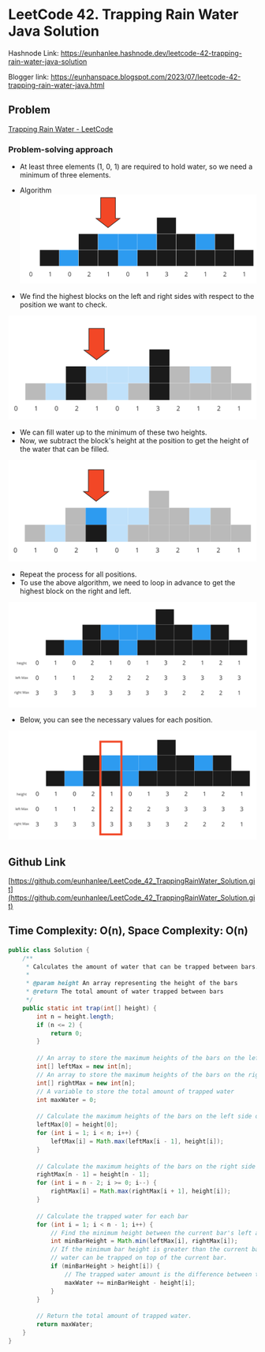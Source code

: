 # LeetCode 42. Trapping Rain Water Java Solution

Hashnode Link: https://eunhanlee.hashnode.dev/leetcode-42-trapping-rain-water-java-solution

Blogger link: https://eunhanspace.blogspot.com/2023/07/leetcode-42-trapping-rain-water-java.html

## Problem

[Trapping Rain Water - LeetCode](https://leetcode.com/problems/trapping-rain-water/?envType=featured-list&envId=top-interview-questions)

### Problem-solving approach

- At least three elements (1, 0, 1) are required to hold water, so we need a minimum of three elements.
- Algorithm
![00](https://github.com/eunhanlee/LeetCode_771_JewelsandStones_Solution/blob/master/photo/00.png)

- We find the highest blocks on the left and right sides with respect to the position we want to check.

![01](https://github.com/eunhanlee/LeetCode_771_JewelsandStones_Solution/blob/master/photo/01.png)

- We can fill water up to the minimum of these two heights.
- Now, we subtract the block's height at the position to get the height of the water that can be filled.

![02](https://github.com/eunhanlee/LeetCode_771_JewelsandStones_Solution/blob/master/photo/02.png)

- Repeat the process for all positions.
- To use the above algorithm, we need to loop in advance to get the highest block on the right and left.

![03](https://github.com/eunhanlee/LeetCode_771_JewelsandStones_Solution/blob/master/photo/03.png)

- Below, you can see the necessary values for each position.

![04](https://github.com/eunhanlee/LeetCode_771_JewelsandStones_Solution/blob/master/photo/04.png)

## Github Link

[https://github.com/eunhanlee/LeetCode_42_TrappingRainWater_Solution.git](https://github.com/eunhanlee/LeetCode_42_TrappingRainWater_Solution.git)

## Time Complexity: O(n), Space Complexity: O(n)

```java
public class Solution {
    /**
     * Calculates the amount of water that can be trapped between bars.
     *
     * @param height An array representing the height of the bars
     * @return The total amount of water trapped between bars
     */
    public static int trap(int[] height) {
        int n = height.length;
        if (n <= 2) {
            return 0;
        }

        // An array to store the maximum heights of the bars on the left side of each index
        int[] leftMax = new int[n];
        // An array to store the maximum heights of the bars on the right side of each index
        int[] rightMax = new int[n];
        // A variable to store the total amount of trapped water
        int maxWater = 0;

        // Calculate the maximum heights of the bars on the left side of each index
        leftMax[0] = height[0];
        for (int i = 1; i < n; i++) {
            leftMax[i] = Math.max(leftMax[i - 1], height[i]);
        }

        // Calculate the maximum heights of the bars on the right side of each index
        rightMax[n - 1] = height[n - 1];
        for (int i = n - 2; i >= 0; i--) {
            rightMax[i] = Math.max(rightMax[i + 1], height[i]);
        }

        // Calculate the trapped water for each bar
        for (int i = 1; i < n - 1; i++) {
            // Find the minimum height between the current bar's left and right highest bars
            int minBarHeight = Math.min(leftMax[i], rightMax[i]);
            // If the minimum bar height is greater than the current bar's height,
            // water can be trapped on top of the current bar.
            if (minBarHeight > height[i]) {
                // The trapped water amount is the difference between the minimum bar height and the current bar's height.
                maxWater += minBarHeight - height[i];
            }
        }

        // Return the total amount of trapped water.
        return maxWater;
    }
}
```
